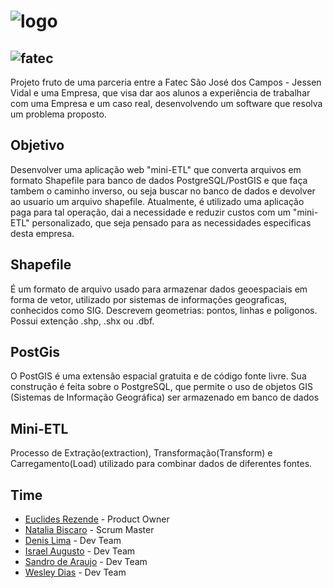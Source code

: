 # ![logo](https://github.com/WeDias/ShapeTP/blob/master/Ignorar/logo.png)

## ![fatec](https://github.com/WeDias/ShapeTP/blob/master/Ignorar/fatec0.png)
Projeto fruto de uma parceria entre a Fatec São José dos Campos - Jessen Vidal e uma Empresa, que visa dar aos alunos a experiência de trabalhar com uma Empresa e um caso real, desenvolvendo um software que resolva um problema proposto.

## Objetivo
Desenvolver uma aplicação web "mini-ETL" que converta arquivos em formato Shapefile para banco de dados PostgreSQL/PostGIS e que faça tambem o caminho inverso, ou seja buscar no banco de dados e devolver ao usuario um arquivo shapefile. Atualmente, é utilizado uma aplicação paga para tal operação, dai a necessidade e reduzir custos com um "mini-ETL" personalizado, que seja pensado para as necessidades especificas desta empresa.

## Shapefile
É um formato de arquivo usado para armazenar dados geoespaciais em forma de vetor, utilizado por sistemas de informações geograficas, conhecidos como SIG. Descrevem geometrias: pontos, linhas e poligonos. Possui extenção .shp, .shx ou .dbf.

## PostGis
O PostGIS é uma extensão espacial gratuita e de código fonte livre. Sua construção é feita sobre o PostgreSQL, que permite o uso de objetos GIS (Sistemas de Informação Geográfica) ser armazenado em banco de dados

## Mini-ETL
Processo de Extração(extraction), Transformação(Transform) e Carregamento(Load) utilizado para combinar dados de diferentes fontes.

## Time
* [Euclides Rezende](https://www.linkedin.com/in/euclides-rezende-0940458/) - Product Owner
* [Natalia Biscaro](https://www.linkedin.com/in/nataliabiscaro/?originalSubdomain=br) - Scrum Master
* [Denis Lima](https://www.linkedin.com/in/denis-f-lima/) - Dev Team
* [Israel Augusto](https://github.com/IsraelAugusto0110) - Dev Team
* [Sandro de Araujo](https://github.com/shaka20100) - Dev Team
* [Wesley Dias](https://www.linkedin.com/in/wesley-dias-bba3a11b2/) - Dev Team
